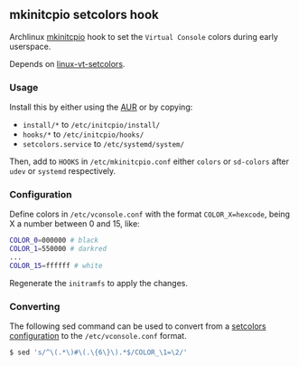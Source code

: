 ## mkinitcpio setcolors hook

Archlinux [mkinitcpio](https://wiki.archlinux.org/index.php/mkinitcpio) hook to
set the `Virtual Console` colors during early userspace.

Depends on [linux-vt-setcolors](https://github.com/evanpurkhiser/linux-vt-setcolors).

### Usage

Install this by either using the [AUR](https://aur.archlinux.org/packages/setcolors-git) or by copying:

- `install/*` to `/etc/initcpio/install/`
- `hooks/*` to `/etc/initcpio/hooks/`
- `setcolors.service` to `/etc/systemd/system/`

Then, add to `HOOKS` in `/etc/mkinitcpio.conf` either `colors` or `sd-colors`
after `udev` or `systemd` respectively.

### Configuration

Define colors in `/etc/vconsole.conf` with the format `COLOR_X=hexcode`, being
X a number between 0 and 15, like:

```sh
COLOR_0=000000 # black
COLOR_1=550000 # darkred
...
COLOR_15=ffffff # white
```

Regenerate the `initramfs` to apply the changes.

### Converting

The following sed command can be used to convert from a [setcolors configuration](https://github.com/evanpurkhiser/linux-vt-setcolors/blob/main/example-colors/solarized)
to the `/etc/vconsole.conf` format.

```sh
$ sed 's/^\(.*\)#\(.\{6\}\).*$/COLOR_\1=\2/'
```
